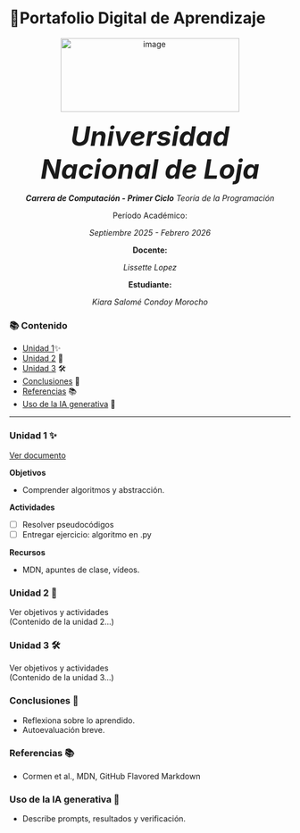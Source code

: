 # 💼Portafolio Digital de Aprendizaje

<div align="center"> 
  
 <img width="320" height="132" alt="image" src="https://github.com/user-attachments/assets/e533f931-15cc-4298-94ed-267c0181a5dd" />

<font size="7">***Universidad Nacional de Loja***</font>
  
  *__Carrera de Computación - Primer Ciclo__* 
  *Teoría de la Programación*


Período Académico:

  
  *Septiembre 2025 - Febrero 2026*
  
  **Docente:**
  
  _Lissette Lopez_
  
  **Estudiante:**

  _Kiara Salomé Condoy Morocho_
  </div>


### 📚 Contenido
- [Unidad 1](https://github.com/kiaracondoy-bit/Portafolio-Digital-de-Aprendizaje-Teor-a-de-la-Programaci-n/blob/main/Portafolio%20Digital%20de%20Aprendizaje.md#unidad-1-)✨
- [Unidad 2](https://github.com/kiaracondoy-bit/Portafolio-Digital-de-Aprendizaje-Teor-a-de-la-Programaci-n/blob/main/Portafolio%20Digital%20de%20Aprendizaje.md#unidad-2-) 🧠
- [Unidad 3](https://github.com/kiaracondoy-bit/Portafolio-Digital-de-Aprendizaje-Teor-a-de-la-Programaci-n/blob/main/Portafolio%20Digital%20de%20Aprendizaje.md#unidad-3-%EF%B8%8F) 🛠️
- [Conclusiones](https://github.com/kiaracondoy-bit/Portafolio-Digital-de-Aprendizaje-Teor-a-de-la-Programaci-n/blob/main/Portafolio%20Digital%20de%20Aprendizaje.md#conclusiones-) 📝
- [Referencias](https://github.com/kiaracondoy-bit/Portafolio-Digital-de-Aprendizaje-Teor-a-de-la-Programaci-n/blob/main/Portafolio%20Digital%20de%20Aprendizaje.md#referencias-) 📚
- [Uso de la IA generativa](https://github.com/kiaracondoy-bit/Portafolio-Digital-de-Aprendizaje-Teor-a-de-la-Programaci-n/blob/main/Portafolio%20Digital%20de%20Aprendizaje.md#uso-de-la-ia-generativa-) 🤖
---

### Unidad 1 ✨
[Ver documento](Unidad1.md)


**Objetivos**
- Comprender algoritmos y abstracción.


**Actividades**
- [ ] Resolver pseudocódigos
- [ ] Entregar ejercicio: algoritmo en .py

**Recursos**
- MDN, apuntes de clase, vídeos.

### Unidad 2 🧠
<summary>Ver objetivos y actividades</summary>
(Contenido de la unidad 2...)



### Unidad 3 🛠️
<summary>Ver objetivos y actividades</summary>
(Contenido de la unidad 3...)


### Conclusiones 📝
- Reflexiona sobre lo aprendido.
- Autoevaluación breve.

### Referencias 📚
- Cormen et al., MDN, GitHub Flavored Markdown

### Uso de la IA generativa 🤖
- Describe prompts, resultados y verificación.
